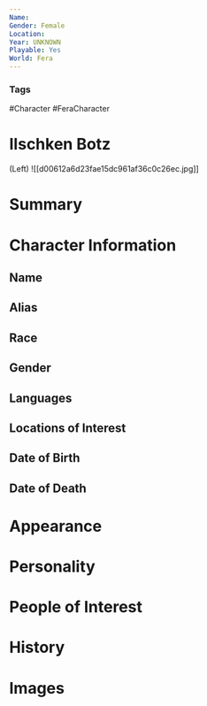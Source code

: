 ```yaml
---
Name: 
Gender: Female
Location: 
Year: UNKNOWN
Playable: Yes
World: Fera
---
```


### Tags
#Character #FeraCharacter 

# Ilschken Botz
(Left)
![[d00612a6d23fae15dc961af36c0c26ec.jpg]] 


# Summary


# Character Information

## Name

## Alias

## Race

## Gender

## Languages

## Locations of Interest

## Date of Birth

## Date of Death

# Appearance

# Personality

# People of Interest

# History

# Images
